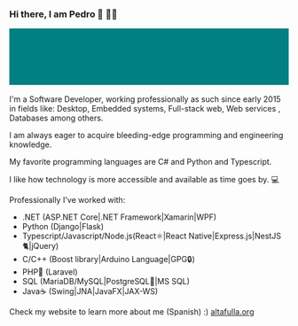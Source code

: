 ### Hi there, I am Pedro 👋 👨‍💻

<img src="https://raw.githubusercontent.com/altafulla/altafulla/master/banner.png" alt="Teal">

I'm a Software Developer, working professionally as such since early 2015 in fields like: Desktop, Embedded systems, Full-stack web, Web services , Databases among others.

I am always eager to acquire bleeding-edge programming and engineering knowledge.

My favorite programming languages are C# and Python and Typescript.

I like how technology is more accessible and available as time goes by. 💻

Professionally I've worked with:

* .NET (ASP.NET Core|.NET Framework|Xamarin|WPF) 
* Python (Django|Flask)
* Typescript/Javascript/Node.js(React⚛️|React Native|Express.js|NestJS🐈‍|jQuery)
* C/C++ (Boost library|Arduino Language|GPG🔒)
* PHP🐘 (Laravel)
* SQL (MariaDB/MySQL|PostgreSQL🐘|MS SQL)
* Java☕ (Swing|JNA|JavaFX|JAX-WS)

Check my website to learn more about me (Spanish) :) [altafulla.org](https://www.altafulla.org)
<!--
**altafulla/altafulla** is a ✨ _special_ ✨ repository because its `README.md` (this file) appears on your GitHub profile.

Here are some ideas to get you started:

- 🔭 I’m currently working on ...
- 🌱 I’m currently learning ...
- 👯 I’m looking to collaborate on ...
- 🤔 I’m looking for help with ...
- 💬 Ask me about ...
- 📫 How to reach me: ...
- 😄 Pronouns: ...
- ⚡ Fun fact: ...
-->
